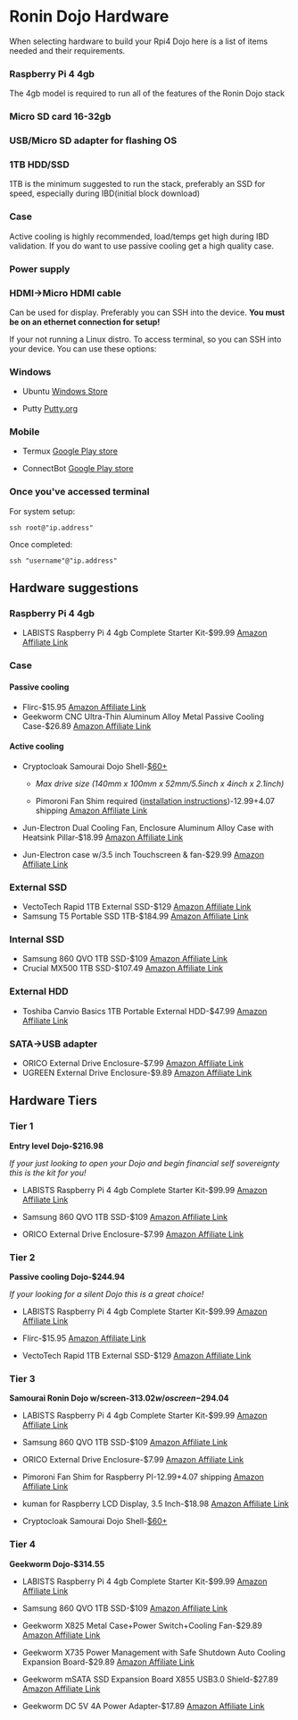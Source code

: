 # Ronin Dojo Hardware

When selecting hardware to build your Rpi4 Dojo here is a list of items needed and their requirements. 

### Raspberry Pi 4 4gb

The 4gb model is required to run all of the features of the Ronin Dojo stack

### Micro SD card 16-32gb

### USB/Micro SD adapter for flashing OS

### 1TB HDD/SSD 

1TB is the minimum suggested to run the stack, preferably an SSD for speed, especially during IBD(initial block download) 

### Case

Active cooling is highly recommended, load/temps get high during IBD validation. If you do want to use passive cooling get a high quality case. 

### Power supply 

### HDMI->Micro HDMI cable

Can be used for display. Preferably you can SSH into the device. **You must be on an ethernet connection for setup!**

If your not running a Linux distro. To access terminal, so you can SSH into your device. You can use these options:

### Windows

-  Ubuntu [Windows Store](https://www.microsoft.com/en-us/p/ubuntu/9nblggh4msv6#activetab=pivot:overviewtab) 

-  Putty [Putty.org](https://putty.org/) 

### Mobile

- Termux [Google Play store](https://play.google.com/store/apps/details?id=com.termux) 

- ConnectBot [Google Play store](https://play.google.com/store/apps/details?id=org.connectbot) 

### Once you've accessed terminal

For system setup:

`ssh root@"ip.address"`

Once completed:

`ssh "username"@"ip.address"`


## Hardware suggestions 

### Raspberry Pi 4 4gb 

* LABISTS Raspberry Pi 4 4gb Complete Starter Kit-$99.99 [Amazon Affiliate Link](https://amzn.to/2DPNkpX)

### Case

#### Passive cooling 

* Flirc-$15.95 [Amazon Affiliate Link](https://amzn.to/2RrOBLS)
* Geekworm CNC Ultra-Thin Aluminum Alloy Metal Passive Cooling Case-$26.89 [Amazon Affiliate Link](https://amzn.to/36eP2wX)

#### Active cooling 

* Cryptocloak Samourai Dojo Shell-[$60+](https://thecryptocloak.com/product/samourai/)

  * *Max drive size (140mm x 100mm x 52mm/5.5inch x 4inch x 2.1inch)*

  * Pimoroni Fan Shim required ([installation instructions](https://learn.pimoroni.com/tutorial/sandyj/getting-started-with-fan-shim))-$12.99+$4.07 shipping [Amazon Affiliate Link](https://amzn.to/2OVt5NS)
* Jun-Electron Dual Cooling Fan, Enclosure Aluminum Alloy Case with Heatsink Pillar-$18.99 [Amazon Affiliate Link](https://amzn.to/2DSbeAX)
* Jun-Electron case w/3.5 inch Touchscreen & fan-$29.99 [Amazon Affiliate Link](https://amzn.to/2s7Jplt)

### External SSD

* VectoTech Rapid 1TB External SSD-$129 [Amazon Affiliate Link](https://amzn.to/2PiFz13)
* Samsung T5 Portable SSD 1TB-$184.99 [Amazon Affiliate Link](https://amzn.to/2Lrm7hm)

### Internal SSD
* Samsung 860 QVO 1TB SSD-$109 [Amazon Affiliate Link](https://amzn.to/2OW8tot)
* Crucial MX500 1TB SSD-$107.49 [Amazon Affiliate Link](https://amzn.to/2rYYvdh)

### External HDD
* Toshiba Canvio Basics 1TB Portable External HDD-$47.99 [Amazon Affiliate Link](https://amzn.to/2rZd8gG)

### SATA->USB adapter 
* ORICO External Drive Enclosure-$7.99 [Amazon Affiliate Link](https://amzn.to/2DU5jeO)
* UGREEN External Drive Enclosure-$9.89 [Amazon Affiliate Link](https://amzn.to/2YqoiXR)



## Hardware Tiers

### Tier 1
**Entry level Dojo-$216.98**

*If your just looking to open your Dojo and begin financial self sovereignty this is the kit for you!*

* LABISTS Raspberry Pi 4 4gb Complete Starter Kit-$99.99 [Amazon Affiliate Link](https://amzn.to/2DPNkpX)

* Samsung 860 QVO 1TB SSD-$109 [Amazon Affiliate Link](https://amzn.to/2OW8tot)

* ORICO External Drive Enclosure-$7.99 [Amazon Affiliate Link](https://amzn.to/2DU5jeO)

### Tier 2
**Passive cooling Dojo-$244.94**

*If your looking for a silent Dojo this is a great choice!*

* LABISTS Raspberry Pi 4 4gb Complete Starter Kit-$99.99 [Amazon Affiliate Link](https://amzn.to/2DPNkpX)

* Flirc-$15.95 [Amazon Affiliate Link](https://amzn.to/2RrOBLS)

* VectoTech Rapid 1TB External SSD-$129 [Amazon Affiliate Link](https://amzn.to/2PiFz13)

### Tier 3
**Samourai Ronin Dojo w/screen-$313.02 w/o screen-$294.04**


* LABISTS Raspberry Pi 4 4gb Complete Starter Kit-$99.99 [Amazon Affiliate Link](https://amzn.to/2DPNkpX)

* Samsung 860 QVO 1TB SSD-$109 [Amazon Affiliate Link](https://amzn.to/2OW8tot)

* ORICO External Drive Enclosure-$7.99 [Amazon Affiliate Link](https://amzn.to/2DU5jeO)

* Pimoroni Fan Shim for Raspberry PI-$12.99+$4.07 shipping [Amazon Affiliate Link](https://amzn.to/2OVt5NS) 

* kuman for Raspberry LCD Display, 3.5 Inch-$18.98 [Amazon Affiliate Link](https://amzn.to/2PhmBYy)

* Cryptocloak Samourai Dojo Shell-[$60+](https://thecryptocloak.com/product/samourai/)

### Tier 4
**Geekworm Dojo-$314.55**

* LABISTS Raspberry Pi 4 4gb Complete Starter Kit-$99.99 [Amazon Affiliate Link](https://amzn.to/2DPNkpX)

* Samsung 860 QVO 1TB SSD-$109 [Amazon Affiliate Link](https://amzn.to/2OW8tot)

* Geekworm X825 Metal Case+Power Switch+Cooling Fan-$29.89 [Amazon Affiliate Link](https://amzn.to/2Rppc5g)

* Geekworm X735 Power Management with Safe Shutdown Auto Cooling Expansion Board-$29.89 [Amazon Affiliate Link](https://amzn.to/2LvPGhR)

* Geekworm mSATA SSD Expansion Board X855 USB3.0 Shield-$27.89 [Amazon Affiliate Link](https://amzn.to/2s025Um)

* Geekworm DC 5V 4A Power Adapter-$17.89 [Amazon Affiliate Link](https://amzn.to/33XvED6)





 

